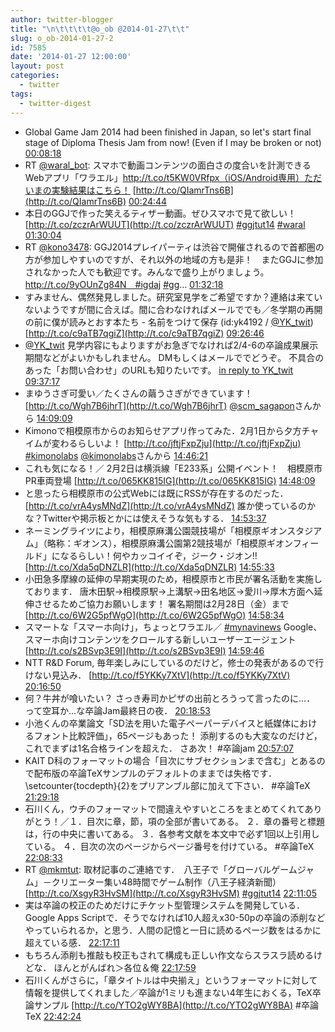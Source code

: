 ```yaml
---
author: twitter-blogger
title: "\n\t\t\t\t@o_ob @2014-01-27\t\t"
slug: o_ob-2014-01-27-2
id: 7585
date: '2014-01-27 12:00:00'
layout: post
categories:
  - twitter
tags:
  - twitter-digest
---
```


*   Global Game Jam 2014 had been finished in Japan, so let's start final stage of Diploma Thesis Jam from now! (Even if I may be broken or not) [00:08:18](https://twitter.com/o_ob/statuses/427457976471810049)
*   RT [@waral_bot](https://twitter.com/waral_bot): スマホで動画コンテンツの面白さの度合いを計測できるWebアプリ「ワラエル」http://t.co/t5KW0VRfpx（iOS/Android専用）ただいまの実験結果はこちら！ [http://t.co/QIamrTns6B](http://t.co/QIamrTns6B) [00:24:44](https://twitter.com/o_ob/statuses/427462115935277056)
*   本日のGGJで作った笑えるティザー動画。ぜひスマホで見て欲しい！ [http://t.co/zczrArWUUT](http://t.co/zczrArWUUT) [#ggjtut14](https://twitter.com/search?q=%23ggjtut14&src=hash) [#waral](https://twitter.com/search?q=%23waral&src=hash) [01:30:04](https://twitter.com/o_ob/statuses/427478554251505665)
*   RT [@kono3478](https://twitter.com/kono3478): GGJ2014プレイパーティは渋谷で開催されるので首都圏の方が参加しやすいのですが、それ以外の地域の方も是非！　またGGJに参加されなかった人でも歓迎です。みんなで盛り上がりましょう。http://t.co/9yOUnZg84N　#igdaj [#gg](https://twitter.com/search?q=%23gg&src=hash)… [01:32:18](https://twitter.com/o_ob/statuses/427479115772338176)
*   すみません、偶然発見しました。研究室見学をご希望ですか？連絡は来ていないようですが間に合えば。間に合わなければメールででも／冬学期の再開の前に僕が読みとおす本たち - 名前をつけて保存 (id:yk4192 / [@YK_twit](https://twitter.com/YK_twit)) [http://t.co/c9aTB7qgiZ](http://t.co/c9aTB7qgiZ) [09:26:46](https://twitter.com/o_ob/statuses/427598522536312832)
*   [@YK_twit](https://twitter.com/YK_twit) 見学内容にもよりますがお急ぎでなければ2/4-6の卒論成果展示期間などがよいかもしれません。 DMもしくはメールででどうぞ。 不具合のあった「お問い合わせ」のURLも知りたいです。 [in reply to YK_twit](https://twitter.com/YK_twit/statuses/427600156154793984) [09:37:17](https://twitter.com/o_ob/statuses/427601166558429184)
*   まゆうさぎ可愛い／たくさんの繭うさぎができています！ [http://t.co/Wgh7B6jhrT](http://t.co/Wgh7B6jhrT) [@scm_sagapon](https://twitter.com/scm_sagapon)さんから [14:09:09](https://twitter.com/o_ob/statuses/427669584540229632)
*   Kimonoで相模原市からのお知らせアプリ作ってみた．2月1日から夕方チャイムが変わるらしいよ！ [http://t.co/jftjFxpZju](http://t.co/jftjFxpZju) [#kimonolabs](https://twitter.com/search?q=%23kimonolabs&src=hash) [@kimonolabs](https://twitter.com/kimonolabs)さんから [14:46:21](https://twitter.com/o_ob/statuses/427678945635360768)
*   これも気になる！／ 2月2日は横浜線「E233系」公開イベント！　相模原市PR車両登場 [http://t.co/065KK815IG](http://t.co/065KK815IG) [14:48:09](https://twitter.com/o_ob/statuses/427679399056404480)
*   と思ったら相模原市の公式Webには既にRSSが存在するのだった． [http://t.co/vrA4ysMNdZ](http://t.co/vrA4ysMNdZ) 誰か使っているのかな？Twitterや掲示板とかには使えそうな気もする． [14:53:37](https://twitter.com/o_ob/statuses/427680774364479488)
*   ネーミングライツにより，相模原麻溝公園競技場が「相模原ギオンスタジアム」（略称：ギオンス），相模原麻溝公園第2競技場が「相模原ギオンフィールド」になるらしい！何やカッコイイぞ，ジーク・ジオン!! [http://t.co/Xda5qDNZLR](http://t.co/Xda5qDNZLR) [14:55:33](https://twitter.com/o_ob/statuses/427681262921211905)
*   小田急多摩線の延伸の早期実現のため，相模原市と市民が署名活動を実施しております． 唐木田駅→相模原駅→上溝駅→田名地区→愛川→厚木方面へ延伸させるためご協力お願いします！ 署名期間は2月28日（金）まで [http://t.co/6W2G5pfWgO](http://t.co/6W2G5pfWgO) [14:58:34](https://twitter.com/o_ob/statuses/427682021188464640)
*   スマートな「スマーホ向け」，ちょっとワラエル／ [#mynavinews](https://twitter.com/search?q=%23mynavinews&src=hash) Google、スマーホ向けコンテンツをクロールする新しいユーザーエージェント [http://t.co/s2BSvp3E9I](http://t.co/s2BSvp3E9I) [14:59:46](https://twitter.com/o_ob/statuses/427682323887177729)
*   NTT R&D Forum, 毎年楽しみにしているのだけど，修士の発表があるので行けない見込み． [http://t.co/f5YKKy7XtV](http://t.co/f5YKKy7XtV) [20:16:50](https://twitter.com/o_ob/statuses/427762116230000640)
*   何？牛丼が喰いたい？ さっき寿司かピザの出前とろうって言ったのに…． って空耳か…な卒論Jam最終日の夜． [20:18:53](https://twitter.com/o_ob/statuses/427762630652989440)
*   小池くんの卒業論文「SD法を用いた電子ペーパーデバイスと紙媒体におけるフォント比較評価」，65ページもあった！ 添削するのも大変なのだけど，これでまずは1名合格ラインを超えた． さあ次！ #卒論jam [20:57:07](https://twitter.com/o_ob/statuses/427772253955047424)
*   KAIT D科のフォーマットの場合「目次にサブセクションまで含む」とあるので配布版の卒論TeXサンプルのデフォルトのままでは失格です．\setcounter{tocdepth}{2}をプリアンブル部に加えて下さい． #卒論TeX [21:29:18](https://twitter.com/o_ob/statuses/427780351356727297)
*   石川くん，ウチのフォーマットで間違えやすいところをまとめてくれてありがとう！／１．目次に章，節，項の全部が書いてある。 ２．章の番号と標題は，行の中央に書いてある。 ３．各参考文献を本文中で必ず1回以上引用している。 ４．目次の次のページからページ番号を付けている。 #卒論TeX [22:08:33](https://twitter.com/o_ob/statuses/427790231421476864)
*   RT [@mkmtut](https://twitter.com/mkmtut): 取材記事のご連絡です．　八王子で「グローバルゲームジャム」－クリエーター集い48時間でゲーム制作（八王子経済新聞） [http://t.co/XsgyR3HvSM](http://t.co/XsgyR3HvSM) [#ggjtut14](https://twitter.com/search?q=%23ggjtut14&src=hash) [22:11:05](https://twitter.com/o_ob/statuses/427790865730240512)
*   実は卒論の校正のためだけにチケット型管理システムを開発している．Google Apps Scriptで．そうでなければ10人超えx30-50pの卒論の添削などやっていられるか，と思う．人間の記憶と一日に読めるページ数をはるかに超えている感． [22:17:11](https://twitter.com/o_ob/statuses/427792401864749057)
*   もちろん添削も推敲も校正もされて構成も正しい作文ならスラスラ読めるけどな． ほんとがんばれ＞各位＆俺 [22:17:59](https://twitter.com/o_ob/statuses/427792602914492416)
*   石川くんがさらに，「章タイトルは中央揃え」というフォーマットに対して情報を提供してくれました／卒論が1ミリも進まない4年生におくる，TeX卒論サンプル [http://t.co/YTO2gWY8BA](http://t.co/YTO2gWY8BA) #卒論TeX [22:42:24](https://twitter.com/o_ob/statuses/427798749499252736)